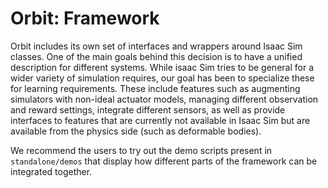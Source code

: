 # Orbit: Framework

Orbit includes its own set of interfaces and wrappers around Isaac Sim classes. One of the main goals behind this
decision is to have a unified description for different systems. While isaac Sim tries to be general for a wider
variety of simulation requires, our goal has been to specialize these for learning requirements. These include
features such as augmenting simulators with non-ideal actuator models, managing different observation and reward
settings, integrate different sensors, as well as provide interfaces to features that are currently not available in
Isaac Sim but are available from the physics side (such as deformable bodies).

We recommend the users to try out the demo scripts present in `standalone/demos` that display how different parts
of the framework can be integrated together.
